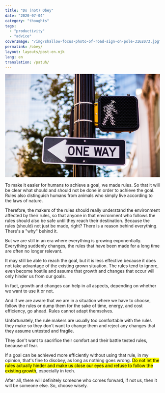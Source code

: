 ```yaml
---
title: "Do (not) Obey"
date: "2020-07-04"
category: "thoughts"
tags:
  - "productivity"
  - "advice"
coverImage: "/img/shallow-focus-photo-of-road-sign-on-pole-3162073.jpg"
permalink: /obey/
layout: layouts/post-en.njk
lang: en
translation: /patuh/
---
```


![](/img/shallow-focus-photo-of-road-sign-on-pole-3162073.jpg)

To make it easier for humans to achieve a goal, we made rules. So that it will be clear what should and should not be done in order to achieve the goal. Rules also distinguish humans from animals who simply live according to the laws of nature.

Therefore, the makers of the rules should really understand the environment affected by their rules, so that anyone in that environment who follows the rules should also be safe until they reach their destination. Because the rules (should) not just be made, right? There is a reason behind everything. There's a "why" behind it.

But we are still in an era where everything is growing exponentially. Everything suddenly changes, the rules that have been made for a long time are often no longer relevant.

It may still be able to reach the goal, but it is less effective because it does not take advantage of the existing grown situation. The rules tend to ignore, even become hostile and assume that growth and changes that occur will only hinder us from our goals.

In fact, growth and changes can help in all aspects, depending on whether we want to use it or not.

And if we are aware that we are in a situation where we have to choose, follow the rules or dump them for the sake of time, energy, and cost efficiency, go ahead. Rules cannot adapt themselves.

Unfortunately, the rule makers are usually too comfortable with the rules they make so they don't want to change them and reject any changes that they assume untested and fragile.

They don't want to sacrifice their comfort and their battle tested rules, because of fear.

If a goal can be achieved more efficiently without using that rule, in my opinion, that's fine to disobey, as long as nothing goes wrong. <mark>Do not let the rules actually hinder and make us close our eyes and refuse to follow the existing growth</mark>, especially in tech.

After all, there will definitely someone who comes forward, if not us, then it will be someone else. So, choose wisely.
